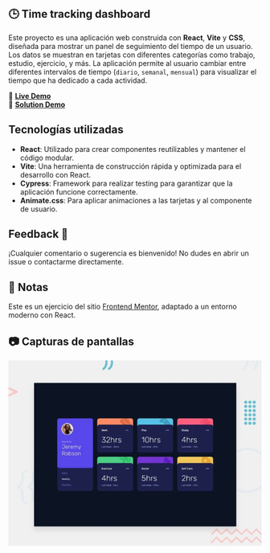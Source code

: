 ## 🕒 Time tracking dashboard
Este proyecto es una aplicación web construida con **React**, **Vite** y **CSS**, diseñada para mostrar un panel de seguimiento del tiempo de un usuario. Los datos se muestran en tarjetas con diferentes categorías como trabajo, estudio, ejercicio, y más. La aplicación permite al usuario cambiar entre diferentes intervalos de tiempo (`diario`, `semanal`, `mensual`) para visualizar el tiempo que ha dedicado a cada actividad.

🔗 **[Live Demo]()**  
🔗 **[Solution Demo]()**  

## Tecnologías utilizadas

- **React**: Utilizado para crear componentes reutilizables y mantener el código modular.
- **Vite**: Una herramienta de construcción rápida y optimizada para el desarrollo con React.
- **Cypress**: Framework para realizar testing para garantizar que la aplicación funcione correctamente.
- **Animate.css**: Para aplicar animaciones a las tarjetas y al componente de usuario. 

## Feedback 💬  
¡Cualquier comentario o sugerencia es bienvenido! No dudes en abrir un issue o contactarme directamente.  

## 📌 Notas
Este es un ejercicio del sitio [Frontend Mentor](https://www.frontendmentor.io/), adaptado a un entorno moderno con React. 

## 📷 Capturas de pantallas 
![Time tracking Screenshot](./design/desktop-preview.webp)  

